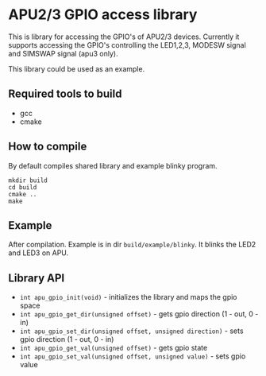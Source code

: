 APU2/3 GPIO access library
==========================

This is library for accessing the GPIO's of APU2/3 devices. Currently it
supports accessing the GPIO's controlling the LED1,2,3, MODESW signal and
SIMSWAP signal (apu3 only).

This library could be used as an example.

Required tools to build
-----------------------

* gcc
* cmake

How to compile
--------------

By default compiles shared library and example blinky program.

```
mkdir build
cd build
cmake ..
make
```

Example
-------

After compilation. Example is in dir `build/example/blinky`.
It blinks the LED2 and LED3 on APU.

Library API
-----------

* `int apu_gpio_init(void)` - initializes the library and maps the gpio space
* `int apu_gpio_get_dir(unsigned offset)` - gets gpio direction (1 - out, 0 - in)
* `int apu_gpio_set_dir(unsigned offset, unsigned direction)` - sets gpio direction (1 - out, 0 - in)
* `int apu_gpio_get_val(unsigned offset)` - gets gpio state
* `int apu_gpio_set_val(unsigned offset, unsigned value)` - sets gpio value
